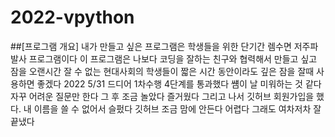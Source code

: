# 2022-vpython
##[프로그램 개요]
내가 만들고 싶은 프로그램은 학생들을 위한 단기간 렘수면 저주파 발사 프로그램이다 이 프로그램은 나보다 코딩을 잘하는 친구와 협력해서 만들고 싶고 잠을 오랜시간 잘 수 없는 현대사회의 학생들이 짧은 시간 동안이라도 깊은 잠을 잘때 사용하면 좋겠다
2022 5/31
드디어 1차수행 4단계를 통과했다 썜이 날 미워하는 것 같다 자꾸 어려운 질문만 한다
그 후 조금 놀았다 즐거웠다
그리고 나서 깃허브 회원가입을 했다. 내 이름을 쓸 수 없어서 슬펐다
깃허브 조금 맘에 안든다 어렵다
그래도 여차저차 잘 끝냈다
